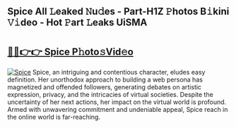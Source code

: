## Spice All 𝙻eaked 𝙽u𝚍es - Part-H1Z 𝙿hotos B𝚒kini 𝚅𝚒deo - Hot 𝙿art 𝙻eaks UiSMA

# <h2><a href="http://ld0s6hz.urlbe.top/?page=Spice">🔗🔗👉👉 Spice P𝚑oto𝚜Vid𝚎o</a></h2>

[![Spice](https://i.imgur.com/eBuTRDB.gif)](http://ld0s6hz.urlbe.top/?page=Spice)
Spice, an intriguing and contentious character, eludes easy definition. Her unorthodox approach to building a web persona has magnetized and offended followers, generating debates on artistic expression, privacy, and the intricacies of virtual societies. Despite the uncertainty of her next actions, her impact on the virtual world is profound. Armed with unwavering commitment and undeniable appeal, Spice reach in the online world is far-reaching.

